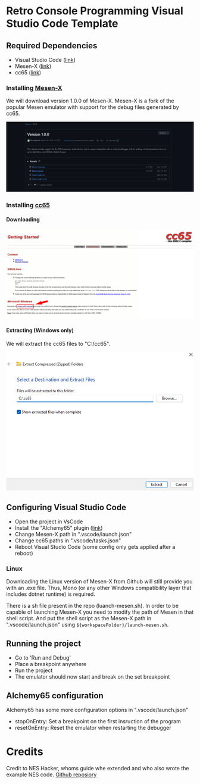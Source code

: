 # Retro Console Programming Visual Studio Code Template
## Required Dependencies
- Visual Studio Code ([link](https://code.visualstudio.com/download))
- Mesen-X ([link](https://github.com/NovaSquirrel/Mesen-X/releases/tag/1.0.0))
- cc65 ([link](https://cc65.github.io/))

### Installing [Mesen-X](https://github.com/NovaSquirrel/Mesen-X/releases/tag/1.0.0)
We will download version 1.0.0 of Mesen-X. Mesen-X is a fork of the popular Mesen emulator with support for the debug files generated by cc65.

![Mesen download page](./doc/mesen-download.png)

### Installing [cc65](https://cc65.github.io/)
#### Downloading
![cc65 webstite instruction](./doc/cc65.png)

#### Extracting (Windows only)
We will extract the cc65 files to "C:/cc65".

![cc65 webstite extracting](./doc/cc65-extract.png)

## Configuring Visual Studio Code
- Open the project in VsCode
- Install the "Alchemy65" plugin ([link](https://marketplace.visualstudio.com/items?itemName=alchemic-raker.alchemy65))
- Change Mesen-X path in ".vscode/launch.json"
- Change cc65 paths in ".vscode/tasks.json"
- Reboot Visual Studio Code (some config only gets applied after a reboot)

### Linux
Downloading the Linux version of Mesen-X from Github will still provide you with an .exe file. Thus, Mono (or any other Windows compatibility layer that includes dotnet runtime) is required.

There is a sh file present in the repo (luanch-mesen.sh). In order to be capable of launching Mesen-X you need to modify the path of Mesen in that shell script. And put the shell script as the Mesen-X path in ".vscode/launch.json" using `${workspaceFolder}/launch-mesen.sh`.

## Running the project
- Go to 'Run and Debug'
- Place a breakpoint anywhere
- Run the project
- The emulator should now start and break on the set breakpoint

## Alchemy65 configuration
Alchemy65 has some more configuration options in ".vscode/launch.json"
- stopOnEntry: Set a breakpoint on the first insruction of the program
- resetOnEntry: Reset the emulator when restarting the debugger

# Credits
Credit to NES Hacker, whoms guide whe extended and who also wrote the example NES code.
[Github reposiory](https://github.com/NesHacker/DevEnvironmentDemo)
